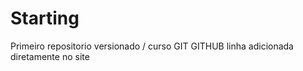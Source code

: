 # Starting
 Primeiro repositorio versionado / curso GIT GITHUB
 linha adicionada diretamente no site
